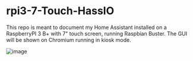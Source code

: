 # rpi3-7-Touch-HassIO
This repo is meant to document my Home Assistant installed on a RaspberryPI 3 B+ with 7" touch screen, running Raspbian Buster.
The GUI will be shown on Chromium running in kiosk mode.


![image](https://user-images.githubusercontent.com/30745827/106488991-9153a100-64b4-11eb-99e6-f459c905a8b9.png)
